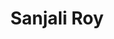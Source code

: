 ---
layout: lab_member
category: undergraduate
title: Sanjali Roy
image: blank.jpeg
role: Undergrad RA
alumni: false
permalink: 'members/sanjali-roy'
social:
    twitter: https://twitter.com/
    linkedin: https://www.linkedin.com/
    google-scholar: https://scholar.google.fr/
    github: https://github.com/
    website:
    research-gate: https://www.researchgate.net/
education:

---